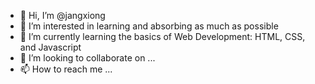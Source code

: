 - 👋 Hi, I’m @jangxiong
- 👀 I’m interested in learning and absorbing as much as possible
- 🌱 I’m currently learning the basics of Web Development: HTML, CSS, and Javascript
- 💞️ I’m looking to collaborate on ...
- 📫 How to reach me ...

<!---
jangxiong/jangxiong is a ✨ special ✨ repository because its `README.md` (this file) appears on your GitHub profile.
You can click the Preview link to take a look at your changes.
--->
